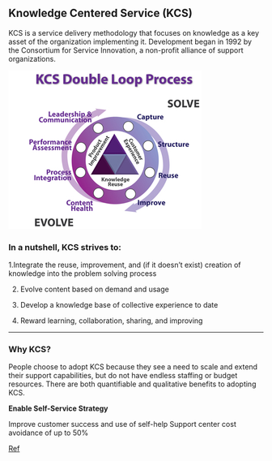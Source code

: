 ## Knowledge Centered Service (KCS)

KCS is a service delivery methodology that focuses on knowledge as a key asset of the organization implementing it. Development began in 1992 by the Consortium for Service Innovation, a non-profit alliance of support organizations.
 
 ![KCS-1](./img/KCS-solve_evolve.jpg)
 
 
 
### In a nutshell, KCS strives to:

1.Integrate the reuse, improvement, and (if it doesn’t exist) creation of knowledge into the problem solving process

2. Evolve content based on demand and usage

3. Develop a knowledge base of collective experience to date

4. Reward learning, collaboration, sharing, and improving

----------------------

### Why KCS?

People choose to adopt KCS because they see a need to scale and extend their support capabilities, but do not have endless staffing or budget resources.  There are both quantifiable and qualitative benefits to adopting KCS.

**Enable Self-Service Strategy**

Improve customer success and use of self-help
Support center cost avoidance of up to 50%




[Ref](http://www.thekcsacademy.net/kcs/)
